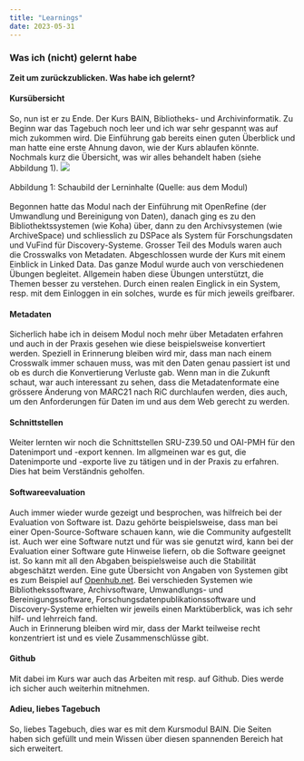 ```yaml
---
title: "Learnings"
date: 2023-05-31
---
```


### Was ich (nicht) gelernt habe
**Zeit um zurückzublicken. Was habe ich gelernt?**



#### **Kursübersicht**
So, nun ist er zu Ende. Der Kurs BAIN, Bibliotheks- und Archivinformatik. Zu Beginn war das Tagebuch noch leer und ich war sehr gespannt was auf mich zukommen wird. Die Einführung gab bereits einen guten Überblick und man hatte eine erste Ahnung davon, wie der Kurs ablaufen könnte. Nochmals kurz die Übersicht, was wir alles behandelt haben (siehe Abbildung 1).
![](https://raw.githubusercontent.com/brandensarah/Lerntagebuch/master/_posts/übersicht.png)
<br>
<br>
Abbildung 1: Schaubild der Lerninhalte (Quelle: aus dem Modul)
<br>
<br>
Begonnen hatte das Modul nach der Einführung mit OpenRefine (der Umwandlung und Bereinigung von Daten), danach ging es zu den Bibliothektssystemen (wie Koha) über, dann zu den Archivsystemen (wie ArchiveSpace) und schliesslich zu DSPace als System für Forschungsdaten und VuFind für Discovery-Systeme. Grosser Teil des Moduls waren auch die Crosswalks von Metadaten. Abgeschlossen wurde der Kurs mit einem Einblick in Linked Data.
Das ganze Modul wurde auch von verschiedenen Übungen begleitet. Allgemein haben diese Übungen unterstützt, die Themen besser zu verstehen. Durch einen realen Einglick in ein System, resp. mit dem Einloggen in ein solches, wurde es für mich jeweils greifbarer. 
<br>
#### **Metadaten**
Sicherlich habe ich in deisem Modul noch mehr über Metadaten erfahren und auch in der Praxis gesehen wie diese beispielsweise konvertiert werden. Speziell in Erinnerung bleiben wird mir, dass man nach einem Crosswalk immer schauen muss, was mit den Daten genau passiert ist und ob es durch die Konvertierung Verluste gab. Wenn man in die Zukunft schaut, war auch interessant zu sehen, dass die Metadatenformate eine grössere Änderung von MARC21 nach RiC durchlaufen werden, dies auch, um den Anforderungen für Daten im und aus dem Web gerecht zu werden. 
<br>
#### **Schnittstellen**
Weiter lernten wir noch die Schnittstellen SRU-Z39.50 und OAI-PMH für den Datenimport und -export kennen. Im allgmeinen war es gut, die Datenimporte und -exporte live zu tätigen und in der Praxis zu erfahren. Dies hat beim Verständnis geholfen.
<br>
#### **Softwareevaluation**
Auch immer wieder wurde gezeigt und besprochen, was hilfreich bei der Evaluation von Software ist. Dazu gehörte beispielsweise, dass man bei einer Open-Source-Software schauen kann, wie die Community aufgestellt ist. Auch wer eine Software nutzt und für was sie genutzt wird, kann bei der Evaluation einer Software gute Hinweise liefern, ob die Software geeignet ist. So kann mit all den Abgaben beispielsweise auch die Stabilität abgeschätzt werden. Eine gute Übersicht von Angaben von Systemen gibt es zum Beispiel auf <a href="https://openhub.net/">Openhub.net</a>. Bei verschieden Systemen wie Bibliothekssoftware, Archivsoftware, Umwandlungs- und Bereinigungssoftware, Forschungsdatenpublikationssoftware und Discovery-Systeme erhielten wir jeweils einen Marktüberblick, was ich sehr hilf- und lehrreich fand. 
<br>
Auch in Erinnerung bleiben wird mir, dass der Markt teilweise recht konzentriert ist und es viele Zusammenschlüsse gibt.
<br>
#### **Github**
Mit dabei im Kurs war auch das Arbeiten mit resp. auf Github. Dies werde ich sicher auch weiterhin mitnehmen. 
<br>
#### **Adieu, liebes Tagebuch**
So, liebes Tagebuch, dies war es mit dem Kursmodul BAIN. Die Seiten haben sich gefüllt und mein Wissen über diesen spannenden Bereich hat sich erweitert. 
<br>





